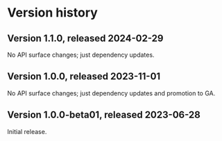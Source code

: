 # Version history

## Version 1.1.0, released 2024-02-29

No API surface changes; just dependency updates.

## Version 1.0.0, released 2023-11-01

No API surface changes; just dependency updates and promotion to GA.

## Version 1.0.0-beta01, released 2023-06-28

Initial release.
